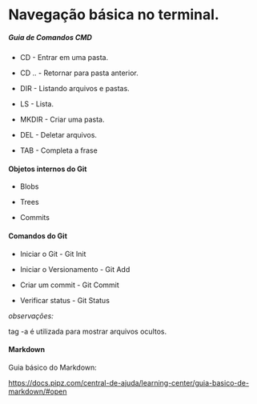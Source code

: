 # Navegação básica no terminal.

##### Guia de Comandos CMD

- CD - Entrar em uma pasta.

- CD .. - Retornar para pasta anterior.

- DIR - Listando arquivos e pastas.

- LS - Lista.

- MKDIR - Criar uma pasta.

- DEL - Deletar arquivos.

- TAB - Completa a frase



#### Objetos internos do Git

- Blobs

- Trees

- Commits



#### Comandos do Git

- Iniciar o Git - Git Init

- Iniciar o Versionamento - Git Add

- Criar um commit - Git Commit

- Verificar status - Git Status
  
  



_observações:_

tag  -a é utilizada para mostrar arquivos ocultos.



#### Markdown 

Guia básico do Markdown: 

https://docs.pipz.com/central-de-ajuda/learning-center/guia-basico-de-markdown/#open
